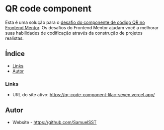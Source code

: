 # QR code component

Esta é uma solução para o [desafio do componente de código QR no Frontend Mentor](https://www.frontendmentor.io/challenges/qr-code-component-iux_sIO_H). Os desafios do Frontend Mentor ajudam você a melhorar suas habilidades de codificação através da construção de projetos realistas.

## Índice

- [Links](#links)
- [Autor](#autor)

### Links

- URL do site ativo: https://qr-code-component-lilac-seven.vercel.app/

## Autor

- Website - https://github.com/SamuelSST
